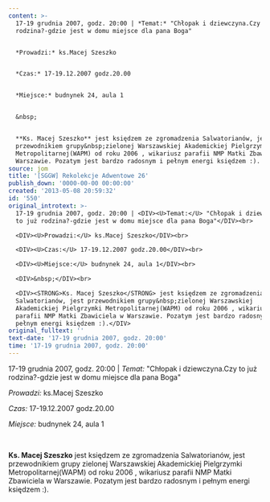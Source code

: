 ```yaml
---
content: >-
  17-19 grudnia 2007, godz. 20:00 | *Temat:* "Chłopak i dziewczyna.Czy to już
  rodzina?-gdzie jest w domu miejsce dla pana Boga"


  *Prowadzi:* ks.Macej Szeszko


  *Czas:* 17-19.12.2007 godz.20.00


  *Miejsce:* budnynek 24, aula 1


  &nbsp;


  **Ks. Macej Szeszko** jest księdzem ze zgromadzenia Salwatorianów, jest
  przewodnikiem grupy&nbsp;zielonej Warszawskiej Akademickiej Pielgrzymki
  Metropolitarnej(WAPM) od roku 2006 , wikariusz parafii NMP Matki Zbawiciela w
  Warszawie. Pozatym jest bardzo radosnym i pełnym energi księdzem :).
source: jom
title: '[SGGW] Rekolekcje Adwentowe 26'
publish_down: '0000-00-00 00:00:00'
created: '2013-05-08 20:59:32'
id: '550'
original_introtext: >-
  17-19 grudnia 2007, godz. 20:00 | <DIV><U>Temat:</U> "Chłopak i dziewczyna.Czy
  to już rodzina?-gdzie jest w domu miejsce dla pana Boga"</DIV><br>

  <DIV><U>Prowadzi:</U> ks.Macej Szeszko</DIV><br>

  <DIV><U>Czas:</U> 17-19.12.2007 godz.20.00</DIV><br>

  <DIV><U>Miejsce:</U> budnynek 24, aula 1</DIV><br>

  <DIV>&nbsp;</DIV><br>

  <DIV><STRONG>Ks. Macej Szeszko</STRONG> jest księdzem ze zgromadzenia
  Salwatorianów, jest przewodnikiem grupy&nbsp;zielonej Warszawskiej
  Akademickiej Pielgrzymki Metropolitarnej(WAPM) od roku 2006 , wikariusz
  parafii NMP Matki Zbawiciela w Warszawie. Pozatym jest bardzo radosnym i
  pełnym energi księdzem :).</DIV>
original_fulltext: ''
text-date: '17-19 grudnia 2007, godz. 20:00'
time: '17-19 grudnia 2007, godz. 20:00'
---
```

17-19 grudnia 2007, godz. 20:00 | *Temat:* "Chłopak i dziewczyna.Czy to już rodzina?-gdzie jest w domu miejsce dla pana Boga"

*Prowadzi:* ks.Macej Szeszko

*Czas:* 17-19.12.2007 godz.20.00

*Miejsce:* budnynek 24, aula 1

&nbsp;

**Ks. Macej Szeszko** jest księdzem ze zgromadzenia Salwatorianów, jest przewodnikiem grupy&nbsp;zielonej Warszawskiej Akademickiej Pielgrzymki Metropolitarnej(WAPM) od roku 2006 , wikariusz parafii NMP Matki Zbawiciela w Warszawie. Pozatym jest bardzo radosnym i pełnym energi księdzem :).

<!--{{json:{"created_date":"2013-05-08 20:59:32","publish_down":"0000-00-00 00:00:00","id":"550"}}}-->